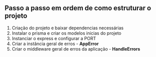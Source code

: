 ## Passo a passo em ordem de como estruturar o projeto

1. Criação do projeto e baixar dependencias necessárias
2. Instalar o prisma e criar os modelos inicias do projeto
3. Instanciar o express e configurar a PORT
4. Criar a instância geral de erros - **AppError**
5. Criar o middleware geral de erros da aplicação - **HandleErrors**